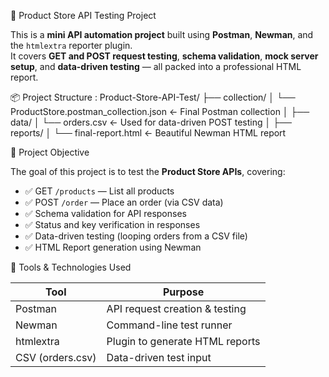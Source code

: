 🧪 Product Store API Testing Project

This is a **mini API automation project** built using **Postman**, **Newman**, and the `htmlextra` reporter plugin.  
It covers **GET and POST request testing**, **schema validation**, **mock server setup**, and **data-driven testing** — all packed into a professional HTML report.

📦 Project Structure : 
Product-Store-API-Test/
├── collection/
│ └── ProductStore.postman_collection.json ← Final Postman collection
│
├── data/
│ └── orders.csv ← Used for data-driven POST testing
│
├── reports/
│ └── final-report.html ← Beautiful Newman HTML report

🎯 Project Objective

The goal of this project is to test the **Product Store APIs**, covering:

- ✅ GET `/products` — List all products
- ✅ POST `/order` — Place an order (via CSV data)
- ✅ Schema validation for API responses
- ✅ Status and key verification in responses
- ✅ Data-driven testing (looping orders from a CSV file)
- ✅ HTML Report generation using Newman

🧪 Tools & Technologies Used

| Tool        | Purpose                          |
|-------------|----------------------------------|
| Postman     | API request creation & testing   |
| Newman      | Command-line test runner         |
| htmlextra   | Plugin to generate HTML reports  |
| CSV (orders.csv) | Data-driven test input     |


